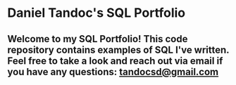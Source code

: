 # Daniel Tandoc's SQL Portfolio

## Welcome to my SQL Portfolio! This code repository contains examples of SQL I've written. Feel free to take a look and reach out via email if you have any questions: tandocsd@gmail.com

